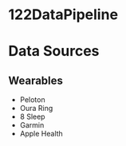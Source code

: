 # 122DataPipeline


# Data Sources
## Wearables
- Peloton
- Oura Ring
- 8 Sleep
- Garmin
- Apple Health

